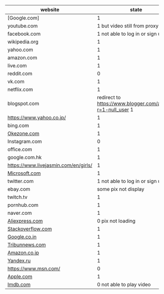 | website                                                      | state                                                        |
| ------------------------------------------------------------ | ------------------------------------------------------------ |
| [Google.com]                                                 | 1                                                            |
| youtube.com                                                  | 1 but video still from proxy                                 |
| facebook.com                                                 | 1 not able to log in or sign up                              |
| wikipedia.org                                                | 1                                                            |
| yahoo.com                                                    | 1                                                            |
| amazon.com                                                   | 1                                                            |
| live.com                                                     | 1                                                            |
| reddit.com                                                   | 0                                                            |
| vk.com                                                       | 1                                                            |
| netflix.com                                                  | 1                                                            |
| blogspot.com                                                 | redirect to <https://www.blogger.com/about/?r=1-null_user> 1 |
| <https://www.yahoo.co.jp/>                                   | 1                                                            |
| bing.com                                                     | 1                                                            |
| [Okezone.com](https://www.alexa.com/siteinfo/okezone.com)    | 1                                                            |
| Instagram.com                                                | 0                                                            |
| office.com                                                   | 1                                                            |
| google.com.hk                                                | 1                                                            |
| <https://www.livejasmin.com/en/girls/>                       | 1                                                            |
| [Microsoft.com](https://www.alexa.com/siteinfo/microsoft.com) | 1                                                            |
| twitter.com                                                  | 1 not able to log in or sign up                              |
| ebay.com                                                     | some pix not display                                         |
| twitch.tv                                                    | 1                                                            |
| pornhub.com                                                  | 1                                                            |
| naver.com                                                    | 1                                                            |
| [Aliexpress.com](https://www.alexa.com/siteinfo/aliexpress.com) | 0 pix not loading                                            |
| [Stackoverflow.com](https://www.alexa.com/siteinfo/stackoverflow.com) | 1                                                            |
| [Google.co.in](https://www.alexa.com/siteinfo/google.co.in)  | 1                                                            |
| [Tribunnews.com](https://www.alexa.com/siteinfo/tribunnews.com) | 1                                                            |
| [Amazon.co.jp](https://www.alexa.com/siteinfo/amazon.co.jp)  | 1                                                            |
| [Yandex.ru](https://www.alexa.com/siteinfo/yandex.ru)        | 1                                                            |
| <https://www.msn.com/>                                       | 0                                                            |
| [Apple.com](https://www.alexa.com/siteinfo/apple.com)        | 1                                                            |
| [Imdb.com](https://www.alexa.com/siteinfo/imdb.com)          | 0 not able to play video                                     |

